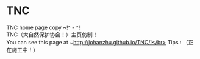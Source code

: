 # TNC
TNC home page copy ~!^  -  ^!</br>
TNC（大自然保护协会！）主页仿制！</br>
You can see this page at ~http://johanzhu.github.io/TNC/!</br>
Tips :
 （正在施工中！）
